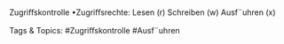 Zugriﬀskontrolle
•Zugriﬀsrechte:
Lesen (r)
Schreiben (w)
Ausf¨uhren (x)

   Tags & Topics:
   #Zugriﬀskontrolle
   #Ausf¨uhren